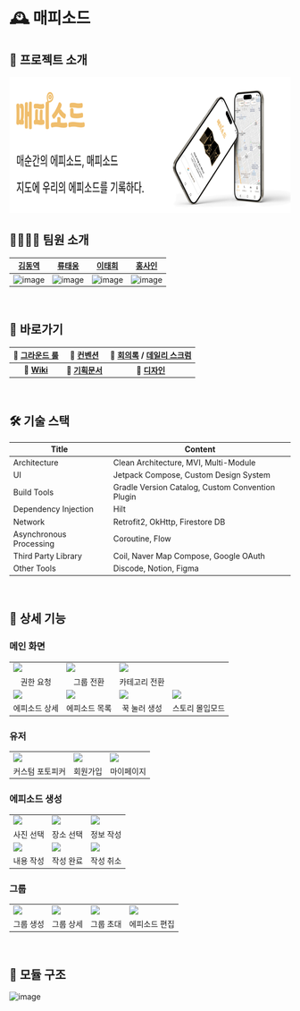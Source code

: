# 🕰️ 매피소드

## 📌 프로젝트 소개

<img src="/docs/image/MapisodeMockup.png" width="780" height="243" alt ="">
</br>

## 👨‍👨‍👦‍👦 팀원 소개 

| [김동역](https://github.com/Ameri-Kano) | [류태웅](https://github.com/TaewoongR) | [이태희](https://github.com/haeti-dev) | [홍사인](https://github.com/shinythinking) |
|:---:|:---:|:---:|:---:|
|<img width="250" alt="image" src="https://github.com/user-attachments/assets/f7ef338d-ce54-4435-b7fb-3180dfaf0059" />|<img width="250" alt="image" src="https://github.com/user-attachments/assets/97081ec7-e86e-4f77-89b9-1548ad837a09" />|<img width="250" alt="image" src="https://github.com/user-attachments/assets/eb231a8a-d0e4-47c2-9ca8-a80f51f95e6f" />|<img width="250" alt="image" src="https://github.com/user-attachments/assets/1555b029-7449-41da-80a1-dc1b4562bcdc" />|
</br>

## 🔗 바로가기 

|🤝 [그라운드 룰](https://github.com/boostcampwm-2024/and05-MAPISODE/wiki)|🤝 [컨벤션](https://github.com/boostcampwm-2024/and05-MAPISODE/wiki/%F0%9F%A7%91%E2%80%8D%F0%9F%A7%91%E2%80%8D%F0%9F%A7%92%E2%80%8D%F0%9F%A7%92-%EB%A7%A4%ED%94%BC%EC%86%8C%EB%93%9C%EC%9D%98-%EC%BB%A8%EB%B0%B4%EC%85%98)	|📆 [회의록](https://pricey-visitor-e41.notion.site/e21c1976e6cc4c3ab8e0bbc01cdbf662?v=8c701378e7c74665a191d761559d3120&pvs=4) / [데일리 스크럼](https://pricey-visitor-e41.notion.site/12a94239a96280839fd9d0d9b1ae635f?v=be608d27609f4afaae0b394698308cb3&pvs=4)|	
|:---:|:---:|:---:|
| 📑 **[Wiki](https://github.com/boostcampwm-2024/and05-MAPISODE/wiki)** | 📝 **[기획문서](https://www.notion.so/12f94239a96280378164f68a68591e43?pvs=4)** | 🎨 **[디자인](https://www.figma.com/design/fskQ3xla29OovpINcZhyXE/Design_Final?node-id=6-17512&t=2Q5QrKV3hb5usnfF-1)** |  
</br>


## 🛠️ 기술 스택
| Title | Content |
| ------------ | -------------------------- |
| Architecture | Clean Architecture, MVI, Multi-Module |
| UI | Jetpack Compose, Custom Design System  |
| Build Tools  | Gradle Version Catalog, Custom Convention Plugin |
| Dependency Injection | Hilt  |
| Network | Retrofit2, OkHttp, Firestore DB  |
| Asynchronous Processing | Coroutine, Flow |
| Third Party Library | Coil, Naver Map Compose, Google OAuth  |
| Other Tools | Discode, Notion, Figma  |
</br>


## 📱 상세 기능 

### 메인 화면

<table>
<tr>
   <td><img align=top width="200" src="https://github.com/user-attachments/assets/8d97cc53-5806-4621-939b-79e66b1c4751"></td>
    <td><img align=top width="200" src="https://github.com/user-attachments/assets/2e56b036-8e1c-4db9-8bbd-ef7b50a2ac7f"></td>
    <td><img align=top width="200" src="https://github.com/user-attachments/assets/520fc6d5-4efd-49db-8e30-1b12d1430602"></td>
 </tr>
<tr>
   <td align="center">권한 요청</td>
   <td align="center">그룹 전환</td>
   <td align="center">카테고리 전환</td>
</tr>
<tr>
   <td><img align=top width="200" src="https://github.com/user-attachments/assets/39fccfd3-ecaf-4662-b580-5c6467500108"></td>
    <td><img align=top width="200" src="https://github.com/user-attachments/assets/93c32af3-e08c-43ed-9f56-228493a4dfe8"></td>
    <td><img align=top width="200" src="https://github.com/user-attachments/assets/4e8a4e57-b339-49b9-9365-20461290efe4"></td>
    <td><img align=top width="200" src="https://github.com/user-attachments/assets/163ea1b8-044e-405e-b201-752b493cbc71"></td>
 </tr>
<tr>
  <td align="center">에피소드 상세</td>
  <td align="center">에피소드 목록</td>
  <td align="center">꾹 눌러 생성</td>
  <td align="center">스토리 몰입모드</td>
</tr>

</table>

### 유저

<table>
<tr>
   <td><img align=top width="200" src="https://github.com/user-attachments/assets/966e42bd-ddaa-40d4-9bd3-3bf2977a080b"></td>
    <td><img align=top width="200" src="https://github.com/user-attachments/assets/1d97b28f-078d-451e-9680-875380c15430"></td>
    <td><img align=top width="200" src="https://github.com/user-attachments/assets/126d2da0-3aa1-484e-bcd4-d80d9726e78d"></td>
 </tr>
<tr>
   <td align="center">커스텀 포토피커</td>
   <td align="center">회원가입</td>
   <td align="center">마이페이지</td>
</tr>

</table>

### 에피소드 생성 

<table>
<tr>
   <td><img align=top width="200" src="https://github.com/user-attachments/assets/44a27d32-8213-45dd-8014-2a0861d4da6a"></td>
    <td><img align=top width="200" src="https://github.com/user-attachments/assets/a5b12dc4-24f9-44d6-8fbb-10c9eeefe87e"></td>
    <td><img align=top width="200" src="https://github.com/user-attachments/assets/e752bdf7-7efe-41c5-9f15-7aaa0933ebff"></td>
 </tr>
<tr>
   <td align="center">사진 선택</td>
   <td align="center">장소 선택</td>
   <td align="center">정보 작성</td>
</tr>
<tr>
   <td><img align=top width="200" src="https://github.com/user-attachments/assets/5ac6518b-55c7-437a-aee3-d599c4b13cf5"></td>
    <td><img align=top width="200" src="https://github.com/user-attachments/assets/0991f397-3cff-4ad7-b963-09c31ea096e3"></td>
    <td><img align=top width="200" src="https://github.com/user-attachments/assets/c9c38bd0-f75d-422c-a593-043d53c1eda8"></td>
 </tr>
<tr>
   <td align="center">내용 작성</td>
   <td align="center">작성 완료</td>
   <td align="center">작성 취소</td>
</tr>
	
</table>

### 그룹

<table>
<tr>
   <td><img align=top width="200" src="https://github.com/user-attachments/assets/b6304e5b-b37d-4e09-af8f-777bac5c7726"></td>
    <td><img align=top width="200" src="https://github.com/user-attachments/assets/90674ad9-7c82-49a7-be34-820b7d3f7022"></td>
    <td><img align=top width="200" src="https://github.com/user-attachments/assets/24c5283e-2ec6-485a-a591-01f0812410ad"></td>
	  <td><img align=top width="200" src="https://github.com/user-attachments/assets/3499e416-f101-4ab9-87e0-0a246b9bc0bd"></td>
 </tr>
<tr>
   <td align="center">그룹 생성</td>
   <td align="center">그룹 상세</td>
   <td align="center">그룹 초대</td>
	 <td align="center">에피소드 편집</td>
</tr>

</table>

</br>

## 🧬 모듈 구조 
![image](https://github.com/user-attachments/assets/b9dd4318-da76-4701-ad18-8b3b3c886dce)
